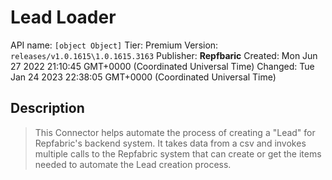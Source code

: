 # Lead Loader
API name: `[object Object]`
Tier: Premium
Version: `releases/v1.0.1615\1.0.1615.3163`
Publisher: **Repfbaric**
Created: Mon Jun 27 2022 21:10:45 GMT+0000 (Coordinated Universal Time)
Changed: Tue Jan 24 2023 22:38:05 GMT+0000 (Coordinated Universal Time)

## Description
> This Connector helps automate the process of creating a "Lead" for Repfabric's backend system. It takes data from a csv and invokes multiple calls to the Repfabric system that can create or get the items needed to automate the Lead creation process.
